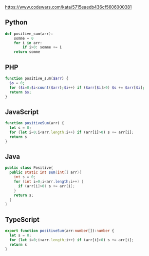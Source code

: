 https://www.codewars.com/kata/5715eaedb436cf5606000381

## Python
```python
def positive_sum(arr):
    somme = 0
    for i in arr:
        if i>0: somme += i
    return somme
```

## PHP
```php
function positive_sum($arr) {
  $s = 0;
  for ($i=0;$i<count($arr);$i++) if ($arr[$i]>0) $s += $arr[$i];
  return $s;
}
```

## JavaScript
```js
function positiveSum(arr) {
  let s = 0;
  for (let i=0;i<arr.length;i++) if (arr[i]>0) s += arr[i];
  return s
}
```

## Java
```java
public class Positive{
  public static int sum(int[] arr){
    int s = 0;
    for (int i=0;i<arr.length;i++) {
      if (arr[i]>0) s += arr[i];
    }
    return s;
  }
}
```

## TypeScript
```ts
export function positiveSum(arr:number[]):number {
  let s = 0;
  for (let i=0;i<arr.length;i++) if (arr[i]>0) s += arr[i];
  return s
}
```
